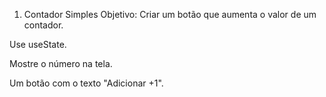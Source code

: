 1. Contador Simples
   Objetivo: Criar um botão que aumenta o valor de um contador.

Use useState.

Mostre o número na tela.

Um botão com o texto "Adicionar +1".